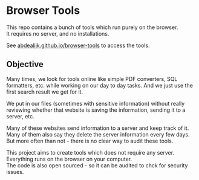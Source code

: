 # Browser Tools

This repo contains a bunch of tools which run purely on the browser.  
It requires no server, and no installations.  

See [abdealijk.github.io/browser-tools](https://abdealijk.github.io/browser-tools/) to access the tools.

## Objective

Many times, we look for tools online like simple PDF converters, SQL formatters, etc. while
working on our day to day tasks. And we just use the first search result we get for it.

We put in our files (sometimes with sensitive information) without really reviewing whether
that website is saving the information, sending it to a server, etc.

Many of these websites send information to a server and keep track of it.  
Many of them also say they delete the server information every few days.  
But more often than not - there is no clear way to audit these tools.

This project aims to create tools which does not require any server.  
Everything runs on the browser on your computer.  
The code is also open sourced - so it can be audited to chck for security issues.
